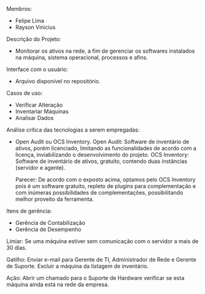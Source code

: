 Membros:
- Felipe Lima
- Rayson Vinicius

Descrição do Projeto:
- Monitorar os ativos na rede, a fim de gerenciar os softwares instalados na máquina, sistema operacional, processos e afins.

Interface com o usuário:
- Arquivo disponível no repositório.

Casos de uso:
- Verificar Alteração
- Inventariar Máquinas
- Analisar Dados

Análise crítica das tecnologias a serem empregadas:
- Open Audit ou OCS Inventory.
    Open Audit:  Software de inventário de ativos, porém licenciado, limitando as funcionalidades de acordo com a licença, inviabilizando o desenvolvimento do projeto.
    OCS Inventory:  Software de inventário de ativos, gratuito, contendo duas instâncias (servidor e agente).
    
    Parecer:  De acordo com o exposto acima, optamos pelo OCS Inventory pois é um software gratuito, repleto de plugins para complementação e com inúmeras possibilidades de complementações, possibilitando melhor proveito da ferramenta.
    
Itens de gerência:
  - Gerência de Contabilização
  - Gerência de Desempenho
  
Limiar:
    Se uma máquina estiver sem comunicação com o servidor a mais de 30 dias.

Gatilho:
    Enviar e-mail para Gerente de TI, Administrador de Rede e Gerente de Suporte.
    Excluir a máquina da listagem de inventário.

Ação:
    Abrir um chamado para o Suporte de Hardware verificar se esta máquina ainda está na rede da empresa. 
